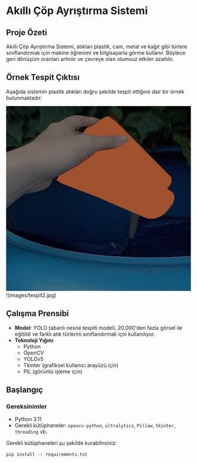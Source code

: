 # Akıllı Çöp Ayrıştırma Sistemi

## Proje Özeti
Akıllı Çöp Ayrıştırma Sistemi, atıkları plastik, cam, metal ve kağıt gibi türlere sınıflandırmak için makine öğrenimi ve bilgisayarla görme kullanır. Böylece geri dönüşüm oranları artırılır ve çevreye olan olumsuz etkiler azaltılır.

## Örnek Tespit Çıktısı

Aşağıda sistemin plastik atıkları doğru şekilde tespit ettiğine dair bir örnek bulunmaktadır:

![Plastik Tespiti Örneği](images/testpit1.jpg)
!(images/tespit2.jpg)

## Çalışma Prensibi
- **Model**: YOLO tabanlı nesne tespiti modeli, 20.000'den fazla görsel ile eğitildi ve farklı atık türlerini sınıflandırmak için kullanılıyor.
- **Teknoloji Yığını**:
  - Python
  - OpenCV
  - YOLOv5
  - Tkinter (grafiksel kullanıcı arayüzü için)
  - PIL (görüntü işleme için)

## Başlangıç
### Gereksinimler
- Python 3.11
- Gerekli kütüphaneler: `opencv-python`, `ultralytics`, `Pillow`, `tkinter`, `threading` vb.

Gerekli kütüphaneleri şu şekilde kurabilirsiniz:
```bash
pip install -r requirements.txt
